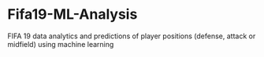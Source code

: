 # Fifa19-ML-Analysis
FIFA 19 data analytics and predictions of player positions (defense, attack or midfield) using machine learning
